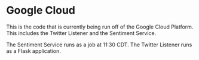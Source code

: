 # Google Cloud

This is the code that is currently being run off of the Google Cloud Platform. 
This includes the Twitter Listener and the Sentiment Service.

The Sentiment Service runs as a job at 11:30 CDT. 
The Twitter Listener runs as a Flask application.
